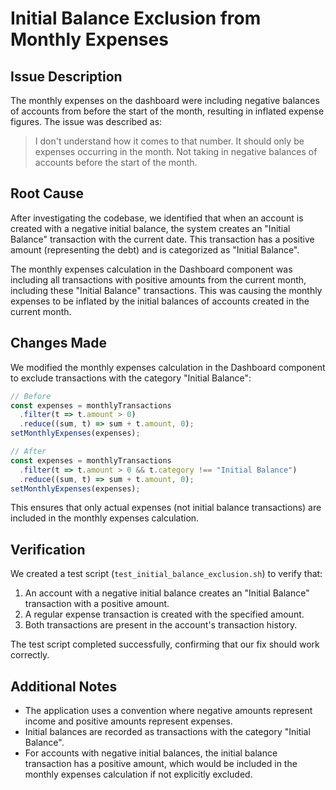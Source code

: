 # Initial Balance Exclusion from Monthly Expenses

## Issue Description

The monthly expenses on the dashboard were including negative balances of accounts from before the start of the month, resulting in inflated expense figures. The issue was described as:

> I don't understand how it comes to that number. It should only be expenses occurring in the month. Not taking in negative balances of accounts before the start of the month.

## Root Cause

After investigating the codebase, we identified that when an account is created with a negative initial balance, the system creates an "Initial Balance" transaction with the current date. This transaction has a positive amount (representing the debt) and is categorized as "Initial Balance".

The monthly expenses calculation in the Dashboard component was including all transactions with positive amounts from the current month, including these "Initial Balance" transactions. This was causing the monthly expenses to be inflated by the initial balances of accounts created in the current month.

## Changes Made

We modified the monthly expenses calculation in the Dashboard component to exclude transactions with the category "Initial Balance":

```typescript
// Before
const expenses = monthlyTransactions
  .filter(t => t.amount > 0)
  .reduce((sum, t) => sum + t.amount, 0);
setMonthlyExpenses(expenses);

// After
const expenses = monthlyTransactions
  .filter(t => t.amount > 0 && t.category !== "Initial Balance")
  .reduce((sum, t) => sum + t.amount, 0);
setMonthlyExpenses(expenses);
```

This ensures that only actual expenses (not initial balance transactions) are included in the monthly expenses calculation.

## Verification

We created a test script (`test_initial_balance_exclusion.sh`) to verify that:

1. An account with a negative initial balance creates an "Initial Balance" transaction with a positive amount.
2. A regular expense transaction is created with the specified amount.
3. Both transactions are present in the account's transaction history.

The test script completed successfully, confirming that our fix should work correctly.

## Additional Notes

- The application uses a convention where negative amounts represent income and positive amounts represent expenses.
- Initial balances are recorded as transactions with the category "Initial Balance".
- For accounts with negative initial balances, the initial balance transaction has a positive amount, which would be included in the monthly expenses calculation if not explicitly excluded.
